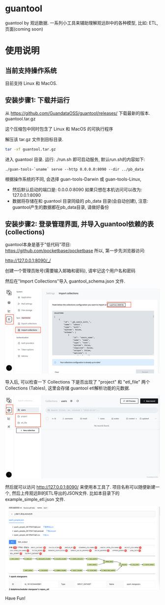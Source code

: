 ﻿# guantool

guantool by 观远数据. 一系列小工具来辅助理解观远BI中的各种模型, 比如: ETL, 页面(coming soon)


# 使用说明


## 当前支持操作系统

目前支持 Linux 和 MacOS.


## 安装步骤1: 下载并运行

从 <https://github.com/GuandataOSS/guantool/releases/> 下载最新的版本. guantool.tar.gz

这个压缩包中同时包含了 Linux 和 MacOS 的可执行程序

解压该 tar.gz 文件到目标目录.

```bash
tar -xf guantool.tar.gz
```

进入 guantool 目录. 运行: ./run.sh 即可启动服务, 默认run.sh的内容如下:

```text
./guan-tools-`uname` serve --http 0.0.0.0:8090 --dir ../pb_data
```

根据操作系统的不同, 会选择 guan-tools-Darwin 或 guan-tools-Linux,

-   然后默认启动的端口是: 0.0.0.0:8090 如果只想在本机访问可以改为: 127.0.0.1:8090
-   数据将存储在和 guantool 目录同级的 pb\_data 目录(会自动创建), 注意: guantool产生的数据都在pb\_data目录, 请做好备份


## 安装步骤2: 登录管理界面, 并导入guantool依赖的表(collections)

guantool本身是基于"低代码"项目: <https://github.com/pocketbase/pocketbase> 所以, 第一步先浏览器访问:

<http://127.0.0.1:8090/_/>

创建一个管理员账号(需要输入邮箱和密码), 请牢记这个用户名和密码

然后在"Import Collections"导入 guantool\_schema.json 文件.

![img](screenshots/pb_1_import_json.png)

导入后, 可以检查一下 Collections 下是否出现了 "project" 和 "etl\_file" 两个Collections (Tables), 这里会存储 guantool etl解析功能的元数据.

![img](screenshots/pb_2_tables.png)

然后就可以访问 <http://127.0.0.1:8090/> 来使用本工具了. 项目名称可以随便新建一个, 然后上传观远BI的ETL导出的JSON文件. 比如本目录下的 example\_simple\_etl.json 文件.

![img](screenshots/guantool_simple_etl.png)

Have Fun!